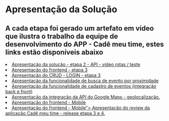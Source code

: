 # Apresentação da Solução

## A cada etapa foi gerado um artefato em vídeo que ilustra o trabalho da equipe de desenvolvimento do APP - Cadê meu time, estes links estão disponíveis abaixo 


<li><a href="https://youtu.be/CbYQugc48Ig"> Apresentação da solução - etapa 2 - API - vídeo rotas / teste
<li><a href="https://youtu.be/t4aR77RmVXk"> Apresentação do frontend - etapa 3  
<li><a href="https://youtu.be/xwnlbh4VDk0"> Apresentação do CRUD - LOGIN - etapa 3  
<li><a href="https://youtu.be/ZUsYoVuJg2k"> Apresentação da funcionalidade de busca de evento por proximidade
<li><a href="https://youtu.be/aOiYeLpGuNg"> Apresentação da funcionalidade de cadastro de eventos (integração back e front)
<li><a href="https://youtu.be/hyNTFCcMDWQ"> Apresentação da integração da API do Google Maps - geolocalização.
<li><a href="https://youtu.be/FsOO3lA757k"> Apresentação do frontend - Mobile
<li><a href="<li><a href="https://youtu.be/M4Bh1fnJ0oo"> Apresentação do frontend - Mobile"> Apresentação do review da aplicação Cadê meu time - release etapa 3 e 4.
